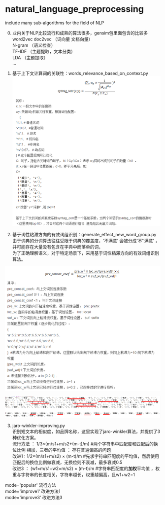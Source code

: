 # natural_language_preprocessing
include many sub-algorithms for the field of NLP

0. 业内关于NLP比较流行和成熟的算法很多，gensim包里面包含的比较多    
word2vec doc2vec （词向量  文档向量）  
N-gram （语义检查）  
TF-IDF （主题提取，文本分类）   
LDA （主题提取）   
...  

1. 基于上下文计算词的关联性：words_relevance_based_on_context.py   
![desc1](https://github.com/laura-zhang-cn/natural_language_preprocessing/blob/master/effect-images/%E5%9F%BA%E4%BA%8E%E4%B8%8A%E4%B8%8B%E6%96%87%E7%9A%84%E8%AF%8D%E7%9A%84%E5%85%B3%E8%81%94%E5%BA%A6.png)  

2. 基于词性粘滞方向的有效词组识别：generate_effect_new_word_group.py   
由于词典的分词算法往往受限于词典的覆盖度，‘不满意’ 会被分成‘不’‘满意’ ，并可能存在大量没有包含在字典中而落单的词，    
为了正确理解语义，对于特定场景下，采用基于词性粘滞方向的有效词组识别算法。   

![desc2](https://github.com/laura-zhang-cn/natural_language_preprocessing/blob/master/effect-images/%E5%9F%BA%E4%BA%8E%E8%AF%8D%E6%80%A7%E7%B2%98%E6%BB%9E%E5%8A%9B%E7%9A%84%E8%90%BD%E5%8D%95%E8%AF%8D%E7%BB%84%E5%90%88.png)  
  
![effect1](https://github.com/laura-zhang-cn/natural_language_preprocessing/blob/master/effect-images/concat_prop_word_effect.png)  


3. jaro-winkler-improving.py   
识别短文本的相似度，如品牌名称，这里实现了jaro-winkler算法，并提供了3种优化方案。    
流行方法 ： 1/3×(m/s1+m/s2+(m-t)/m)   #两个字符串中匹配度和匹配后的换位比例 相加，三者的平均值 ： 存在普遍偏高的问题    
改进1   :  1/2×(m/s1+m/s2) × (m-t)/m  #先求字符串匹配度的平均值，然后使用匹配后的换位比例做衰减，无换位则不衰减，最多衰减0.5    
改进3 ：   (w1×m/s1+w2×m/s2) × (m-t)/m #字符串匹配度的**加权**平均值 ，权重与字符串的长度相关，字符串越长，权重越偏高，且w1+w2=1    
  
mode='popular' 流行方法  
mode='improve1' 改进方法1  
mode='improve3' 改进方法3  
